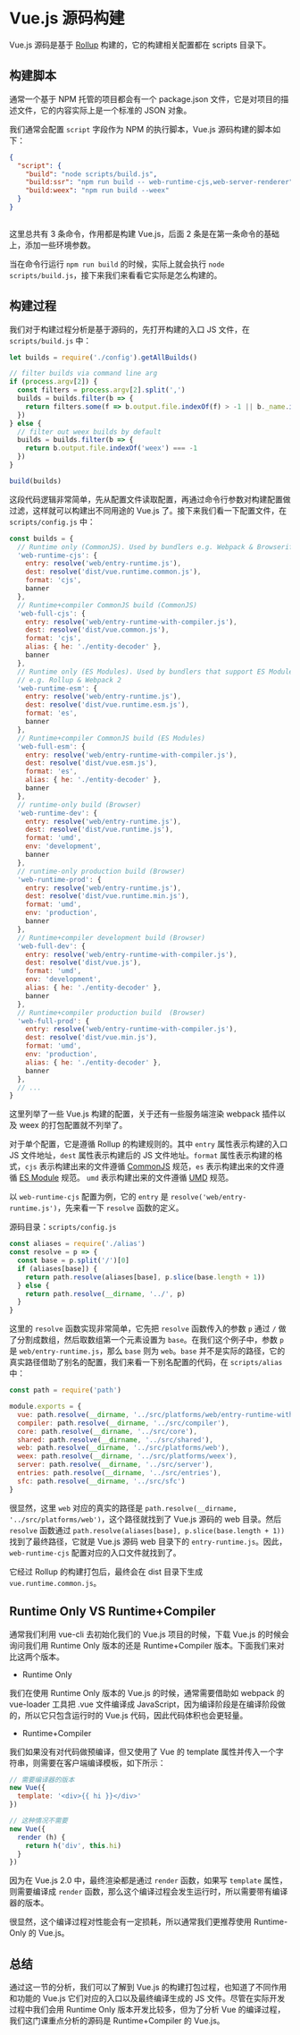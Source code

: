 # Vue.js 源码构建

Vue.js 源码是基于 [Rollup](https://github.com/rollup/rollup) 构建的，它的构建相关配置都在 scripts 目录下。

## 构建脚本

通常一个基于 NPM 托管的项目都会有一个 package.json 文件，它是对项目的描述文件，它的内容实际上是一个标准的 JSON 对象。

我们通常会配置 `script` 字段作为 NPM 的执行脚本，Vue.js 源码构建的脚本如下：

```json
{
  "script": {
    "build": "node scripts/build.js",
    "build:ssr": "npm run build -- web-runtime-cjs,web-server-renderer",
    "build:weex": "npm run build --weex"
  }
}
 
```

这里总共有 3 条命令，作用都是构建 Vue.js，后面 2 条是在第一条命令的基础上，添加一些环境参数。

当在命令行运行 `npm run build` 的时候，实际上就会执行 `node scripts/build.js`，接下来我们来看看它实际是怎么构建的。

## 构建过程

我们对于构建过程分析是基于源码的，先打开构建的入口 JS 文件，在 `scripts/build.js` 中：
```js
let builds = require('./config').getAllBuilds()

// filter builds via command line arg
if (process.argv[2]) {
  const filters = process.argv[2].split(',')
  builds = builds.filter(b => {
    return filters.some(f => b.output.file.indexOf(f) > -1 || b._name.indexOf(f) > -1)
  })
} else {
  // filter out weex builds by default
  builds = builds.filter(b => {
    return b.output.file.indexOf('weex') === -1
  })
}

build(builds)
```

这段代码逻辑非常简单，先从配置文件读取配置，再通过命令行参数对构建配置做过滤，这样就可以构建出不同用途的 Vue.js 了。接下来我们看一下配置文件，在 `scripts/config.js` 中：

```js
const builds = {
  // Runtime only (CommonJS). Used by bundlers e.g. Webpack & Browserify
  'web-runtime-cjs': {
    entry: resolve('web/entry-runtime.js'),
    dest: resolve('dist/vue.runtime.common.js'),
    format: 'cjs',
    banner
  },
  // Runtime+compiler CommonJS build (CommonJS)
  'web-full-cjs': {
    entry: resolve('web/entry-runtime-with-compiler.js'),
    dest: resolve('dist/vue.common.js'),
    format: 'cjs',
    alias: { he: './entity-decoder' },
    banner
  },
  // Runtime only (ES Modules). Used by bundlers that support ES Modules,
  // e.g. Rollup & Webpack 2
  'web-runtime-esm': {
    entry: resolve('web/entry-runtime.js'),
    dest: resolve('dist/vue.runtime.esm.js'),
    format: 'es',
    banner
  },
  // Runtime+compiler CommonJS build (ES Modules)
  'web-full-esm': {
    entry: resolve('web/entry-runtime-with-compiler.js'),
    dest: resolve('dist/vue.esm.js'),
    format: 'es',
    alias: { he: './entity-decoder' },
    banner
  },
  // runtime-only build (Browser)
  'web-runtime-dev': {
    entry: resolve('web/entry-runtime.js'),
    dest: resolve('dist/vue.runtime.js'),
    format: 'umd',
    env: 'development',
    banner
  },
  // runtime-only production build (Browser)
  'web-runtime-prod': {
    entry: resolve('web/entry-runtime.js'),
    dest: resolve('dist/vue.runtime.min.js'),
    format: 'umd',
    env: 'production',
    banner
  },
  // Runtime+compiler development build (Browser)
  'web-full-dev': {
    entry: resolve('web/entry-runtime-with-compiler.js'),
    dest: resolve('dist/vue.js'),
    format: 'umd',
    env: 'development',
    alias: { he: './entity-decoder' },
    banner
  },
  // Runtime+compiler production build  (Browser)
  'web-full-prod': {
    entry: resolve('web/entry-runtime-with-compiler.js'),
    dest: resolve('dist/vue.min.js'),
    format: 'umd',
    env: 'production',
    alias: { he: './entity-decoder' },
    banner
  },
  // ...
}
````

这里列举了一些 Vue.js 构建的配置，关于还有一些服务端渲染 webpack 插件以及 weex 的打包配置就不列举了。

对于单个配置，它是遵循 Rollup 的构建规则的。其中 `entry` 属性表示构建的入口 JS 文件地址，`dest` 属性表示构建后的 JS 文件地址。`format` 属性表示构建的格式，`cjs` 表示构建出来的文件遵循 [CommonJS](http://wiki.commonjs.org/wiki/Modules/1.1) 规范，`es` 表示构建出来的文件遵循 [ES Module](http://exploringjs.com/es6/ch_modules.html) 规范。 `umd` 表示构建出来的文件遵循 [UMD](https://github.com/umdjs/umd) 规范。

以 `web-runtime-cjs` 配置为例，它的 `entry` 是
`resolve('web/entry-runtime.js')`，先来看一下 `resolve` 函数的定义。

源码目录：`scripts/config.js`

```js
const aliases = require('./alias')
const resolve = p => {
  const base = p.split('/')[0]
  if (aliases[base]) {
    return path.resolve(aliases[base], p.slice(base.length + 1))
  } else {
    return path.resolve(__dirname, '../', p)
  }
}
```

这里的 `resolve` 函数实现非常简单，它先把 `resolve` 函数传入的参数 `p` 通过 `/` 做了分割成数组，然后取数组第一个元素设置为 `base`。在我们这个例子中，参数 `p` 是 `web/entry-runtime.js`，那么 `base` 则为 `web`。`base` 并不是实际的路径，它的真实路径借助了别名的配置，我们来看一下别名配置的代码，在 `scripts/alias` 中：

```js
const path = require('path')

module.exports = {
  vue: path.resolve(__dirname, '../src/platforms/web/entry-runtime-with-compiler'),
  compiler: path.resolve(__dirname, '../src/compiler'),
  core: path.resolve(__dirname, '../src/core'),
  shared: path.resolve(__dirname, '../src/shared'),
  web: path.resolve(__dirname, '../src/platforms/web'),
  weex: path.resolve(__dirname, '../src/platforms/weex'),
  server: path.resolve(__dirname, '../src/server'),
  entries: path.resolve(__dirname, '../src/entries'),
  sfc: path.resolve(__dirname, '../src/sfc')
}
```
很显然，这里 `web` 对应的真实的路径是 `path.resolve(__dirname, '../src/platforms/web')`，这个路径就找到了 Vue.js 源码的 web 目录。然后 `resolve` 函数通过 `path.resolve(aliases[base], p.slice(base.length + 1))` 找到了最终路径，它就是 Vue.js 源码 web 目录下的 `entry-runtime.js`。因此，`web-runtime-cjs` 配置对应的入口文件就找到了。

它经过 Rollup 的构建打包后，最终会在 dist 目录下生成 `vue.runtime.common.js`。

## Runtime Only VS Runtime+Compiler 

通常我们利用 vue-cli 去初始化我们的 Vue.js 项目的时候，下载 Vue.js 的时候会询问我们用 Runtime Only 版本的还是 Runtime+Compiler 版本。下面我们来对比这两个版本。
 
- Runtime Only

我们在使用 Runtime Only 版本的 Vue.js 的时候，通常需要借助如 webpack 的 vue-loader 工具把 .vue 文件编译成 JavaScript，因为编译阶段是在编译阶段做的，所以它只包含运行时的 Vue.js 代码，因此代码体积也会更轻量。

- Runtime+Compiler

我们如果没有对代码做预编译，但又使用了 Vue 的 template 属性并传入一个字符串，则需要在客户端编译模板，如下所示：

```js
// 需要编译器的版本
new Vue({
  template: '<div>{{ hi }}</div>'
})

// 这种情况不需要
new Vue({
  render (h) {
    return h('div', this.hi)
  }
})
```

因为在 Vue.js 2.0 中，最终渲染都是通过 `render` 函数，如果写 `template` 属性，则需要编译成 `render` 函数，那么这个编译过程会发生运行时，所以需要带有编译器的版本。

很显然，这个编译过程对性能会有一定损耗，所以通常我们更推荐使用 Runtime-Only 的 Vue.js。

## 总结

通过这一节的分析，我们可以了解到 Vue.js 的构建打包过程，也知道了不同作用和功能的 Vue.js 它们对应的入口以及最终编译生成的 JS 文件。尽管在实际开发过程中我们会用 Runtime Only 版本开发比较多，但为了分析 Vue 的编译过程，我们这门课重点分析的源码是 Runtime+Compiler 的 Vue.js。

